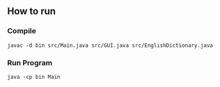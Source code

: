## How to run
### Compile
```javac -d bin src/Main.java src/GUI.java src/EnglishDictionary.java```

### Run Program
```java -cp bin Main```